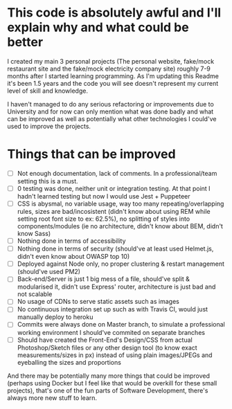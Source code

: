 # This code is absolutely awful and I'll explain why and what could be better

I created my main 3 personal projects (The personal website, fake/mock restaurant site and the fake/mock electricity company site) roughly 7-9 months after I started learning programming. As I'm updating this Readme it's been 1.5 years and the code you will see doesn't represent my current level of skill and knowledge.

I haven't managed to do any serious refactoring or improvements due to University and for now can only mention what was done badly and what can be improved as well as potentially what other technologies I could've used to improve the projects.

# Things that can be improved
- [ ] Not enough documentation, lack of comments. In a professional/team setting this is a must.
- [ ] 0 testing was done, neither unit or integration testing. At that point I hadn't learned testing but now I would use Jest + Puppeteer
- [ ] CSS is abysmal, no variable usage, way too many repeating/overlapping rules, sizes are bad/incosistent (didn't know about using REM while setting root font size to ex: 62.5%), no splitting of styles into components/modules (ie no architecture, didn't know about BEM, didn't know Sass)
- [ ] Nothing done in terms of accessibility
- [ ] Nothing done in terms of security (should've at least used Helmet.js, didn't even know about OWASP top 10)
- [ ] Deployed against Node only, no proper clustering & restart management (should've used PM2)
- [ ] Back-end/Server is just 1 big mess of a file, should've split & modularised it, didn't use Express' router, architecture is just bad and not scalable
- [ ] No usage of CDNs to serve static assets such as images
- [ ] No continuous integration set up such as with Travis CI, would just manually deploy to heroku
- [ ] Commits were always done on Master branch, to simulate a professional working environment I should've commited on separate branches
- [ ] Should have created the Front-End's Design/CSS from actual Photoshop/Sketch files or any other design tool (to know exact measurements/sizes in px) instead of using plain images/JPEGs and eyeballing the sizes and proportions

And there may be potentially many more things that could be improved (perhaps using Docker but I feel like that would be overkill for these small projects), that's one of the fun parts of Software Development, there's always more new stuff to learn. 